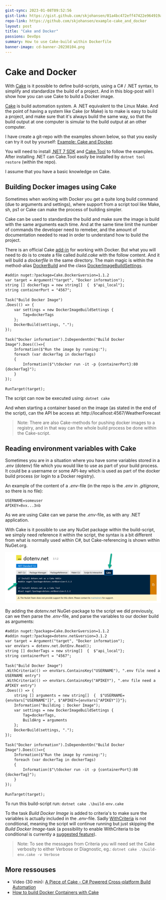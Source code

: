 ```yaml
---
gist-sync: 2023-01-08T09:52:56
gist-link: https://gist.github.com/skjohansen/01a4bc472eff47422e964919a3c3dbb2
repo-link: https://github.com/skjohansen/example-cake_and_docker
layout: post
title: "Cake and Docker"
passions: DevOps
summary: How to use Cake-build within Dockerfile
banner-image: cd-banner-20230104.png
---
```


# Cake and Docker


With [Cake](https://cakebuild.net/) is it possible to define build-scripts, using a C# / .NET syntax, to simplify and standardize the build of a project. And in this blog-post will I show how you can use Cake to build a Docker image.

[Cake](https://cakebuild.net/) is build automation system. A .NET equivalent to the Linux Make. And the point of having a system like Cake (or Make) is to make is easy to build a project, and make sure that it's always build the same way, so that the build output at one computer is simular to the build output at an other computer.

I have create a git-repo with the examples shown below, so that you easily can try it out by yourself: [Example: Cake and Docker](https://github.com/skjohansen/example-cake_and_docker).

You will need to install [.NET 7 SDK](https://dotnet.microsoft.com/en-us/download) and [Cake.Tool](https://www.nuget.org/packages/Cake.Tool) to follow the examples. After installing .NET can Cake.Tool easily be installed by `dotnet tool restore` (within the repo).

I assume that you have a basic knowledge on Cake.

## Building Docker images using Cake

Sometimes when working with Docker you get a quite long build command (due to arguments and settings), where support from a script tool like Make, sh, ps1 or Cake can make the process of building simpler.

Cake can be used to standardize the build and make sure the image is build with the same arguments each time. And at the same time limit the number of commands the developer need to remeber, and the amount of documentation needed to read in order to understand how to build the project.

There is an official Cake [add-in](https://cakebuild.net/docs/fundamentals/extensions/addins) for working with Docker. But what you will need to do is to create a file called *build.cake* with the follow content. And it will build a *dockerfile* in the same directory. The main magic is within the method-alias [DockerBuild](https://cakebuild.net/api/Cake.Docker/DockerAliases/F49509D6) and the class [DockerImageBuildSettings](https://cakebuild.net/api/Cake.Docker/DockerImageBuildSettings/).

```cake
#addin nuget:?package=Cake.Docker&version=1.1.2
var target = Argument("target", "Docker information");
string [] dockerTags = new string[]  {  $"api_local"};
string containerPort = "4567";

Task("Build Docker Image")
.Does(() => {
    var settings = new DockerImageBuildSettings { 
        Tag=dockerTags
    };
    DockerBuild(settings, ".");
});

Task("Docker information").IsDependentOn("Build Docker Image").Does(()=>{
    Information($"Run the image by running:");
    foreach (var dockerTag in dockerTags)
    {
        Information($"\tdocker run -it -p {containerPort}:80 {dockerTag}");
    }    
});

RunTarget(target);
```

The script can now be executed using: `dotnet cake`

And when starting a container based on the image (as stated in the end of the script), can the API be access at: http://localhost:4567/WeatherForecast

> Note: There are also Cake-methods for pushing docker images to a registry, and in that way can the whole build process be done within the Cake-script.

## Reading environment variables with Cake

Sometimes you are in a situation where you have some variables stored in a *.env* (dotenv) file which you would like to use as part of your build process. It could be a username or some API-key which is used as part of the docker build process (or login to a Docker registry).

An example of the content of a *.env*-file (in the repo is the *.env* in *.gitignore*, so there is no file):

```env
USERNAME=someuser
APIKEY=8vx...3nb
```

As we are using Cake can we parse the *.env*-file, as with any .NET application.

With Cake is it possible to use any NuGet package within the build-script, we simply need reference it within the script, the syntax is a bit different from what is normally used within C#, but Cake-referencing is shown within NuGet.org.

![dotenv.net at Nuget.org](/img/posts/image-20230104170415458.png)

By adding the *dotenv.net* NuGet-package to the script we did previously, can we then parse the *.env*-file, and parse the variables to our docker build as arguments:

```cake
#addin nuget:?package=Cake.Docker&version=1.1.2
#addin nuget:?package=dotenv.net&version=3.1.2
var target = Argument("target", "Docker information");
var envVars = dotenv.net.DotEnv.Read();
string [] dockerTags = new string[]  {  $"api_local"};
string containerPort = "4567";

Task("Build Docker Image")
.WithCriteria(() => envVars.ContainsKey("USERNAME"), ".env file need a USERNAME entry")
.WithCriteria(() => envVars.ContainsKey("APIKEY"), ".env file need a APIKEY entry")
.Does(() => {
    string [] arguments = new string[]  {  $"USERNAME={envVars["USERNAME"]}", $"APIKEY={envVars["APIKEY"]}"};
    Information("Building : Docker Image");
    var settings = new DockerImageBuildSettings { 
        Tag=dockerTags,
        BuildArg = arguments
    };
    DockerBuild(settings, ".");
});

Task("Docker information").IsDependentOn("Build Docker Image").Does(()=>{
    Information($"Run the image by running:");
    foreach (var dockerTag in dockerTags)
    {
        Information($"\tdocker run -it -p {containerPort}:80 {dockerTag}");
    }    
});

RunTarget(target);
```

To run this build-script run: `dotnet cake .\build-env.cake`

To the task *Build Docker Image* is added to criteria's to make sure the variables is actually included in the *.env*-file. Sadly [WithCriteria](https://cakebuild.net/docs/writing-builds/tasks/criteria) is not conditional, meaning the script will continue running but just skipping the *Build Docker Image*-task (a possibility to enable WithCriteria to be conditional is currently a [suggested feature](https://github.com/cake-build/cake/issues/514)). 

> Note: To see the messages from Criteria you will need set the Cake verbosity to either Verbose or Diagnostic, eg.:  `dotnet cake .\build-env.cake -v Verbose`

## More ressouses

* Video (30 min): [A Piece of Cake - C# Powered Cross-platform Build Automation](https://www.youtube.com/watch?v=o38glTSZsVg)
* [How to build Docker Containers with Cake](https://garywoodfine.com/how-to-build-docker-containers-with-cake/)
